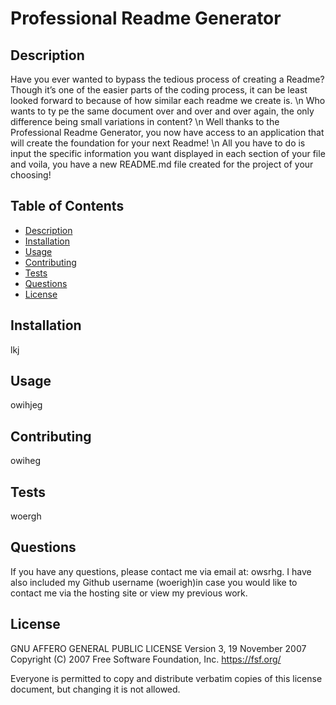 # Professional Readme Generator

  ## Description

  Have you ever wanted to bypass the tedious process of creating a Readme? Though it’s one of the easier parts of the coding process, it can be least looked forward to because of how similar each readme we create is. \n Who wants to ty pe the same document over and over and over again, the only difference being small variations in content? \n Well thanks to the Professional Readme Generator, you now have access to an application that will create the foundation for your next Readme! \n All you have to do is input the specific information you want displayed in each section of your file and voila, you have a new README.md file created for the project of your choosing!

  ## Table of Contents
  
  * [Description](#description)
  * [Installation](#installation)
  * [Usage](#usage)
  * [Contributing](#contributing)
  * [Tests](#tests)
  * [Questions](#questions)
  * [License](#license)


  ## Installation

  lkj

  ## Usage

  owihjeg


  ## Contributing

  owiheg

  ## Tests

  woergh
  
  ## Questions
  
  If you have any questions, please contact me via email at: owsrhg. I have also included my Github username (woerigh)in case you would like to contact me via the hosting site or view my previous work.


  ## License
  GNU AFFERO GENERAL PUBLIC LICENSE 
 Version 3, 19 November 2007 
 Copyright (C) 2007 Free Software Foundation, Inc. <https://fsf.org/> 

 Everyone is permitted to copy and distribute verbatim copies 
 of this license document, but changing it is not allowed.
  

